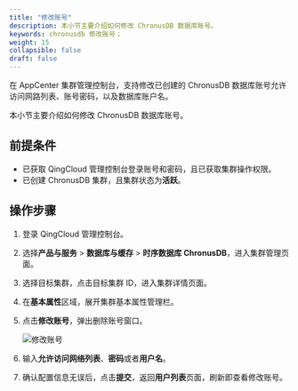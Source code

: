 ```yaml
---
title: "修改账号"
description: 本小节主要介绍如何修改 ChronusDB 数据库账号。 
keywords: chronusdb 修改账号；
weight: 15
collapsible: false
draft: false
---
```




在 AppCenter 集群管理控制台，支持修改已创建的 ChronusDB 数据库账号允许访问网路列表、账号密码，以及数据库账户名。

本小节主要介绍如何修改 ChronusDB 数据库账号。

## 前提条件

- 已获取 QingCloud 管理控制台登录账号和密码，且已获取集群操作权限。
- 已创建 ChronusDB 集群，且集群状态为**活跃**。

## 操作步骤

1. 登录 QingCloud 管理控制台。
2. 选择**产品与服务** > **数据库与缓存** > **时序数据库 ChronusDB**，进入集群管理页面。
3. 选择目标集群，点击目标集群 ID，进入集群详情页面。
4. 在**基本属性**区域，展开集群基本属性管理栏。
5. 点击**修改账号**，弹出删除账号窗口。
   
   ![修改账号](../../../_images/modify_user.png)

6. 输入**允许访问网络列表**、**密码**或者**用户名**。
7. 确认配置信息无误后，点击**提交**，返回**用户列表**页面，刷新即查看修改账号。
 